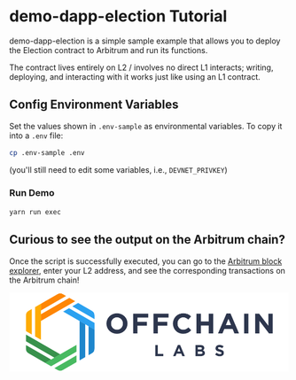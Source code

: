 # demo-dapp-election Tutorial

demo-dapp-election is a simple sample example that allows you to deploy the Election contract to Arbitrum and run its functions.

The contract lives entirely on L2 / involves no direct L1 interacts; writing, deploying, and interacting with it works just like using an L1 contract.

## Config Environment Variables

Set the values shown in `.env-sample` as environmental variables. To copy it into a `.env` file:

```bash
cp .env-sample .env
```

(you'll still need to edit some variables, i.e., `DEVNET_PRIVKEY`)

### Run Demo

```bash
yarn run exec
```

## Curious to see the output on the Arbitrum chain?

Once the script is successfully executed, you can go to the [Arbitrum block explorer](https://rinkeby-explorer.arbitrum.io/#), enter your L2 address, and see the corresponding transactions on the Arbitrum chain!

<p align="center"><img src="../../assets/offchain_labs_logo.png" width="600"></p>
